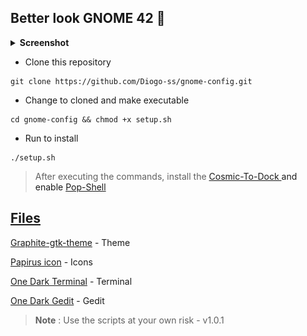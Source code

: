 ## Better look GNOME 42 👻

<details>
<summary><b>Screenshot</b></summary>
<p align="center">
  <img src="https://github.com/Diogo-ss/gnome-config/blob/main/screenshot/screenshot.png?raw=true" width="500" alt="img">
</p>
</details>

- Clone this repository
``` shell
git clone https://github.com/Diogo-ss/gnome-config.git
```
- Change to cloned and make executable
``` shell
cd gnome-config && chmod +x setup.sh
```
- Run to install
``` shell
./setup.sh
```

>After executing the commands, install the <a href="https://github.com/pop-os/cosmic-dock" target="_blank"> Cosmic-To-Dock <a> and enable
<a href="https://github.com/pop-os/shell" target="_blank"> Pop-Shell<p>

## Files
<a href="https://github.com/vinceliuice/Graphite-gtk-theme <br>" target="_blank"> Graphite-gtk-theme<a> - Theme <p>
<a href="https://github.com/PapirusDevelopmentTeam/papirus-icon-theme.git" target="_blank"> Papirus icon<a>  - Icons <p>
<a href="https://github.com/denysdovhan/one-gnome-terminal" target="_blank"> One Dark Terminal<a> - Terminal<p>
<a href="https://github.com/Peter-van-der-Velde/Two-Dark" target="_blank"> One Dark Gedit<a> - Gedit<p>

> **Note** : Use the scripts at your own risk - v1.0.1
